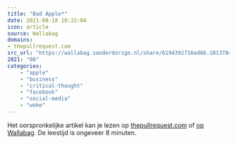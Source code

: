 ```yaml
---
title: "Bad Apple*"
date: 2021-08-18 18:32:04
icon: article
source: Wallabag
domains:
- thepullrequest.com
src_url: "https://wallabag.sanderdorigo.nl/share/6194392716ed86.10137840"
2021: "08"
categories:
    - "apple"
    - "business"
    - "critical-thought"
    - "facebook"
    - "social-media"
    - "woke"
---
```

Het oorspronkelijke artikel kan je lezen op [thepullrequest.com](https://www.thepullrequest.com/p/bad-apple) of [op Wallabag](https://wallabag.sanderdorigo.nl/share/6194392716ed86.10137840). De leestijd is ongeveer 8 minuten.
